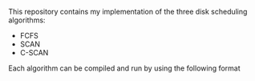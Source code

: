 This repository contains my implementation of the three disk scheduling algorithms:
- FCFS
- SCAN
- C-SCAN

Each algorithm can be compiled and run by using the following format